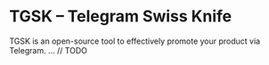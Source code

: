 # TGSK – Telegram Swiss Knife
TGSK is an open-source tool to effectively promote your product via Telegram.
...  // TODO
